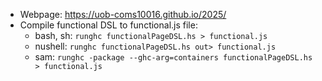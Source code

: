 - Webpage: https://uob-coms10016.github.io/2025/
- Compile functional DSL to functional.js file:
  - bash, sh: `runghc functionalPageDSL.hs > functional.js`
  - nushell: `runghc functionalPageDSL.hs out> functional.js`
  - sam: `runghc -package --ghc-arg=containers functionalPageDSL.hs > functional.js`
